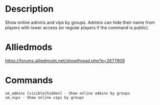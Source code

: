 # Description
Show online admins and vips by groups.
Admins can hide their name from players with lower access (or regular players if the command is public).

# Alliedmods
https://forums.alliedmods.net/showthread.php?p=2677809

# Commands
```
sm_admins [visible|hidden] - Show online admins by groups
sm_vips - Show online vips by groups
```
